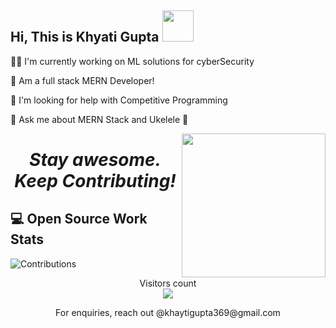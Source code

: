 <h2> Hi, This is Khyati Gupta <img src="https://media.giphy.com/media/mGcNjsfWAjY5AEZNw6/giphy.gif" width="50"></h2>

👩‍💻 I'm currently working on ML solutions for cyberSecurity

🧠 Am a full stack MERN Developer!

🤔 I'm looking for help with Competitive Programming

💬 Ask me about MERN Stack and Ukelele 🎸

<img align='right' src="https://media.giphy.com/media/ieyl9zmCjO4b4t6qoY/giphy.gif" width="230">

<h1 align='center'><i>Stay awesome. Keep Contributing!</i></h1>

## 💻 Open Source Work Stats
![Contributions](https://github-readme-stats.vercel.app/api?username=khyatigupta369&show_icons=true)
<p align="center"> 
  Visitors count<br>
  <img src="https://profile-counter.glitch.me/khyatigupta369/count.svg" />
</p>

<p align='center'>For enquiries, reach out @khaytigupta369@gmail.com </p>
